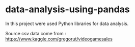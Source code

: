 # data-analysis-using-pandas

In this project were used Python libraries for data analysis. 

Source csv data come from : https://www.kaggle.com/gregorut/videogamesales
